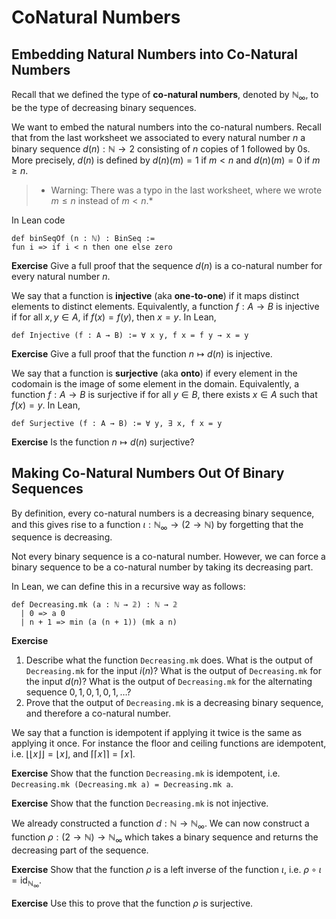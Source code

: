 # CoNatural Numbers

## Embedding Natural Numbers into Co-Natural Numbers

Recall that we defined the type of **co-natural numbers**, denoted by $\mathbb{N}_\infty$, to be the type of decreasing binary sequences.

We want to embed the natural numbers into the co-natural numbers. Recall that from the last worksheet we associated to every natural number $n$ a binary sequence $d(n) : \mathbb{N} \to 2$ consisting of $n$ copies of $1$ followed by $0$s. More precisely, $d(n)$ is defined by $d(n)(m) = 1$ if $m < n$ and $d(n)(m) = 0$ if $m \geq n$. 

> * Warning: There was a typo in the last worksheet, where we wrote $m \leq n$ instead of $m < n$.*

In Lean code

```lean
def binSeqOf (n : ℕ) : BinSeq := 
fun i => if i < n then one else zero
```

**Exercise**
Give a full proof that the sequence $d(n)$ is a co-natural number for every natural number $n$. 

We say that a function is __injective__ (aka __one-to-one__) if it maps distinct elements to distinct elements. Equivalently, a function $f : A \to B$ is injective if for all $x, y \in A$, if $f(x) = f(y)$, then $x = y$. In Lean, 

```lean 
def Injective (f : A → B) := ∀ x y, f x = f y → x = y
```

**Exercise**
Give a full proof that the function $n \mapsto d(n)$ is injective.

We say that a function is __surjective__ (aka __onto__) if every element in the codomain is the image of some element in the domain. Equivalently, a function $f : A \to B$ is surjective if for all $y \in B$, there exists $x \in A$ such that $f(x) = y$. In Lean, 

```lean
def Surjective (f : A → B) := ∀ y, ∃ x, f x = y
```

**Exercise**
Is the function $n \mapsto d(n)$ surjective?



## Making Co-Natural Numbers Out Of Binary Sequences

By definition, every co-natural numbers is a decreasing binary sequence, and this gives rise to a function $\iota : \mathbb{N}_\infty \to (2 \to \mathbb{N})$ by forgetting that the sequence is decreasing.

Not every binary sequence is a co-natural number. However, we can force a binary sequence to be a co-natural number by taking its decreasing part.

In Lean, we can define this in a recursive way as follows:

```lean
def Decreasing.mk (a : ℕ → 𝟚) : ℕ → 𝟚
  | 0 => a 0
  | n + 1 => min (a (n + 1)) (mk a n)
```  

**Exercise**
1. Describe what the function `Decreasing.mk` does. What is the output of `Decreasing.mk` for the input $i(n)$? What is the output of `Decreasing.mk` for the input $d(n)$? What is the output of `Decreasing.mk` for the alternating sequence $0, 1, 0, 1, 0, 1, \ldots$?
2. Prove that the output of `Decreasing.mk` is a decreasing binary sequence, and therefore a co-natural number.

We say that a function is idempotent if applying it twice is the same as applying it once. For instance the floor and ceiling functions are idempotent, i.e. $\lfloor \lfloor x \rfloor \rfloor = \lfloor x \rfloor$, and $\lceil \lceil x \rceil \rceil = \lceil x \rceil$.

**Exercise**
Show that the function `Decreasing.mk` is idempotent, i.e. `Decreasing.mk (Decreasing.mk a) = Decreasing.mk a`.

**Exercise**
Show that the function `Decreasing.mk` is not injective.

We already constructed a function $d : \mathbb{N} \to \mathbb{N}_\infty$. We can now construct a function $\rho :  (2 \to \mathbb{N}) \to \mathbb{N}_\infty$ which takes a binary sequence and returns the decreasing part of the sequence.

**Exercise**
Show that the function $\rho$ is a left inverse of the function $\iota$, i.e. $\rho \circ \iota = \text{id}_{\mathbb{N}_\infty}$.

**Exercise**
Use this to prove that the function $\rho$ is surjective.
